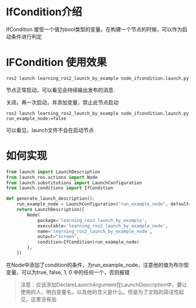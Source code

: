 # IfCondition介绍

IfCondition 接受一个值为bool类型的变量。在构建一个节点的时候，可以作为启动条件进行判定



# IFCondition 使用效果

```
ros2 launch learning_ros2_launch_by_example node_ifcondition.launch.py 
```

节点正常启动，可以看见会持续输出发布的消息.



关闭，再一次启动，并添加变量，禁止此节点启动

```shell
ros2 launch learning_ros2_launch_by_example node_ifcondition.launch.py run_example_node:=false
```

可以看见，launch文件不会在启动节点

# 如何实现

```python
from launch import LaunchDescription
from launch_ros.actions import Node
from launch.substitutions import LaunchConfiguration
from launch.conditions import IfCondition

def generate_launch_description():
    run_example_node = LaunchConfiguration("run_example_node", default="true")
    return LaunchDescription([
        Node(
            package='learning_ros2_launch_by_example',
            executable='learning_ros2_launch_by_example_node',
            name='learning_ros2_launch_by_example_node',
            output="screen",
            condition=IfCondition(run_example_node)
        ),
    ])
```

在Node中添加了condition的条件，为run_example_node，注意他的值为布尔型变量，可以为true, false, 1, 0 中的任何一个，否则报错

> 注意：应该添加DeclareLaunchArgument在LaunchDescription中，要让使用的人，明白变量名，以及他的含义是什么。但是为了文档的简洁性起见，这里没有加

